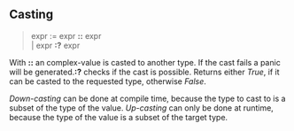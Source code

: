 ## Casting

> expr := expr **::** expr\
> | expr **:?** expr

With **::** an complex-value is casted to another type. If the cast fails a
panic will be generated.**:?** checks if the cast is possible. Returns either
*True*, if it can be casted to the requested type, otherwise *False*.

*Down-casting* can be done at compile time, because the type to cast to is a
subset of the type of the value. *Up-casting* can only be done at runtime, because
the type of the value is a subset of the target type.
